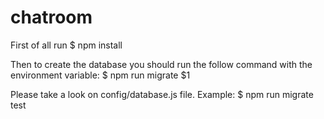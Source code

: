 # chatroom

First of all run
$ npm install

Then to create the database you should run the follow command with the environment variable:
$ npm run migrate $1

Please take a look on config/database.js file.
Example:
$ npm run migrate test
